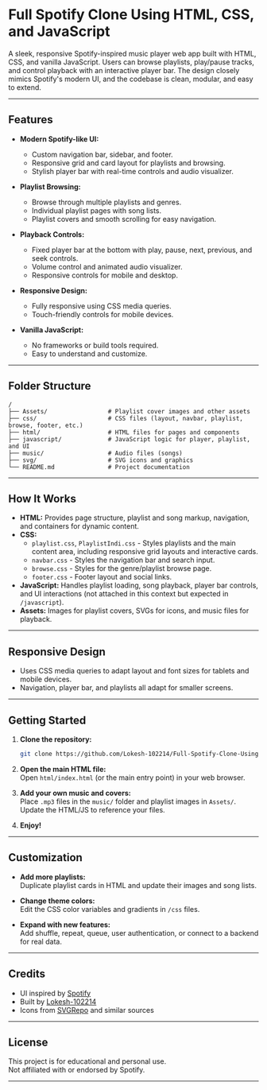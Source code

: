 # Full Spotify Clone Using HTML, CSS, and JavaScript

A sleek, responsive Spotify-inspired music player web app built with HTML, CSS, and vanilla JavaScript. Users can browse playlists, play/pause tracks, and control playback with an interactive player bar. The design closely mimics Spotify's modern UI, and the codebase is clean, modular, and easy to extend.

---

## Features

- **Modern Spotify-like UI:** 
  - Custom navigation bar, sidebar, and footer.
  - Responsive grid and card layout for playlists and browsing.
  - Stylish player bar with real-time controls and audio visualizer.

- **Playlist Browsing:**
  - Browse through multiple playlists and genres.
  - Individual playlist pages with song lists.
  - Playlist covers and smooth scrolling for easy navigation.

- **Playback Controls:**
  - Fixed player bar at the bottom with play, pause, next, previous, and seek controls.
  - Volume control and animated audio visualizer.
  - Responsive controls for mobile and desktop.

- **Responsive Design:**
  - Fully responsive using CSS media queries.
  - Touch-friendly controls for mobile devices.

- **Vanilla JavaScript:**
  - No frameworks or build tools required.
  - Easy to understand and customize.

---

## Folder Structure

```
/
├── Assets/                 # Playlist cover images and other assets
├── css/                    # CSS files (layout, navbar, playlist, browse, footer, etc.)
├── html/                   # HTML files for pages and components
├── javascript/             # JavaScript logic for player, playlist, and UI
├── music/                  # Audio files (songs)
├── svg/                    # SVG icons and graphics
└── README.md               # Project documentation
```

---

## How It Works

- **HTML:** Provides page structure, playlist and song markup, navigation, and containers for dynamic content.
- **CSS:** 
  - `playlist.css`, `PlaylistIndi.css` - Styles playlists and the main content area, including responsive grid layouts and interactive cards.
  - `navbar.css` - Styles the navigation bar and search input.
  - `browse.css` - Styles for the genre/playlist browse page.
  - `footer.css` - Footer layout and social links.
- **JavaScript:** Handles playlist loading, song playback, player bar controls, and UI interactions (not attached in this context but expected in `/javascript`).
- **Assets:** Images for playlist covers, SVGs for icons, and music files for playback.

---

## Responsive Design

- Uses CSS media queries to adapt layout and font sizes for tablets and mobile devices.
- Navigation, player bar, and playlists all adapt for smaller screens.

---

## Getting Started

1. **Clone the repository:**
   ```bash
   git clone https://github.com/Lokesh-102214/Full-Spotify-Clone-Using-HTML-CSS-And-JAVASCRIPT.git
   ```
2. **Open the main HTML file:**  
   Open `html/index.html` (or the main entry point) in your web browser.

3. **Add your own music and covers:**  
   Place `.mp3` files in the `music/` folder and playlist images in `Assets/`. Update the HTML/JS to reference your files.

4. **Enjoy!**

---

## Customization

- **Add more playlists:**  
  Duplicate playlist cards in HTML and update their images and song lists.

- **Change theme colors:**  
  Edit the CSS color variables and gradients in `/css` files.

- **Expand with new features:**  
  Add shuffle, repeat, queue, user authentication, or connect to a backend for real data.

---

## Credits

- UI inspired by [Spotify](https://spotify.com/)
- Built by [Lokesh-102214](https://github.com/Lokesh-102214)
- Icons from [SVGRepo](https://www.svgrepo.com/) and similar sources

---

## License

This project is for educational and personal use.  
Not affiliated with or endorsed by Spotify.

---
